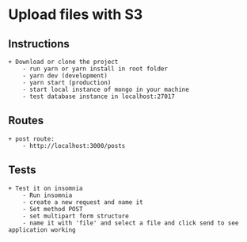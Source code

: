 # Upload files with S3

## Instructions
    + Download or clone the project
        - run yarn or yarn install in root folder
        - yarn dev (development)
        - yarn start (production)
        - start local instance of mongo in your machine
        - test database instance in localhost:27017

## Routes
    + post route:
        - http://localhost:3000/posts

## Tests
    + Test it on insomnia
        - Run insomnia
        - create a new request and name it
        - Set method POST
        - set multipart form structure
        - name it with 'file' and select a file and click send to see application working